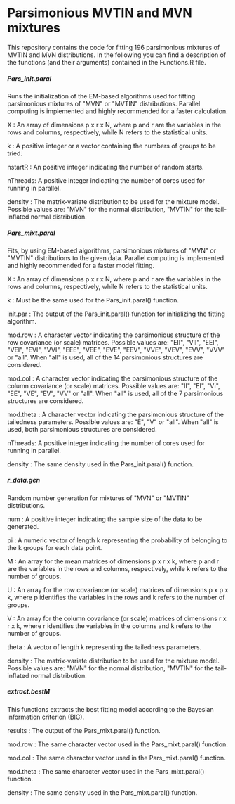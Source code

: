 # Parsimonious MVTIN and MVN mixtures
This repository contains the code for fitting 196 parsimonious mixtures of MVTIN and MVN distributions.
In the following you can find a description of the functions (and their arguments) contained in the Functions.R file.

##### Pars_init.paral #####

Runs the initialization of the EM-based algorithms used for fitting parsimonious mixtures of "MVN" or "MVTIN" distributions. Parallel computing is implemented and highly recommended for a faster calculation.

X : An array of dimensions p x r x N, where p and r are the variables in the rows and columns, respectively, while N refers to the statistical units.

k : A positive integer or a vector containing the numbers of groups to be tried.

nstartR : An positive integer indicating the number of random starts.

nThreads: A positive integer indicating the number of cores used for running in parallel.

density : The matrix-variate distribution to be used for the mixture model. Possible values are: "MVN" for the normal distribution, "MVTIN" for the tail-inflated normal distribution.

##### Pars_mixt.paral ##### 

Fits, by using EM-based algorithms, parsimonious mixtures of "MVN" or "MVTIN" distributions to the given data. Parallel computing is implemented and highly recommended for a faster model fitting. 

X : An array of dimensions p x r x N, where p and r are the variables in the rows and columns, respectively, while N refers to the statistical units.

k : Must be the same used for the Pars_init.paral() function.

init.par : The output of the Pars_init.paral() function for initializing the fitting algorithm.

mod.row : A character vector indicating the parsimonious structure of the row covariance (or scale) matrices. Possible values are: "EII", "VII", "EEI", "VEI", "EVI", "VVI", "EEE", "VEE", "EVE", "EEV", "VVE", "VEV", "EVV", "VVV" or "all". When "all" is used, all of the 14 parsimonious structures are considered.

mod.col : A character vector indicating the parsimonious structure of the column covariance (or scale) matrices. Possible values are: "II", "EI", "VI", "EE", "VE", "EV", "VV" or "all". When "all" is used, all of the 7 parsimonious structures are considered.

mod.theta : A character vector indicating the parsimonious structure of the tailedness parameters. Possible values are: "E", "V" or "all". When "all" is used, both parsimonious structures are considered.

nThreads: A positive integer indicating the number of cores used for running in parallel.

density : The same density used in the Pars_init.paral() function.

##### r_data.gen ##### 

Random number generation for mixtures of "MVN" or "MVTIN" distributions.

num : A positive integer indicating the sample size of the data to be generated.

pi : A numeric vector of length k representing the probability of belonging to the k groups for each data point.

M : An array for the mean matrices of dimensions p x r x k, where p and r are the variables in the rows and columns, respectively, while k refers to the number of groups.

U : An array for the row covariance (or scale) matrices of dimensions p x p x k, where p identifies the variables in the rows and k refers to the number of groups.

V : An array for the column covariance (or scale) matrices of dimensions r x r x k, where r identifies the variables in the columns and k refers to the number of groups.

theta : A vector of length k representing the tailedness parameters.

density : The matrix-variate distribution to be used for the mixture model. Possible values are: "MVN" for the normal distribution, "MVTIN" for the tail-inflated normal distribution.

##### extract.bestM ##### 

This functions extracts the best fitting model according to the Bayesian information criterion (BIC).

results : The output of the Pars_mixt.paral() function.

mod.row : The same character vector used in the Pars_mixt.paral() function.

mod.col : The same character vector used in the Pars_mixt.paral() function.

mod.theta : The same character vector used in the Pars_mixt.paral() function.

density : The same density used in the Pars_mixt.paral() function.


